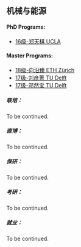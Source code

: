 ## 机械与能源

#### PhD Programs:
- [16级-郑天棋 UCLA]([US]-16-zhengtianqi)

#### Master Programs:

-   [18级-向沿臻 ETH Zürich]([CH]-18-xiangyanzhen)
-   [17级-刘彦菁 TU Delft]([NL]-17-liuyanjing)
-   [17级-邓然宝 TU Delft]([NL]-17-dengranbao)

##### 联培：

To be continued.

##### 直博：

To be continued.

##### 保研：

To be continued.

##### 考研：

To be continued.

##### 就业：

To be continued.
